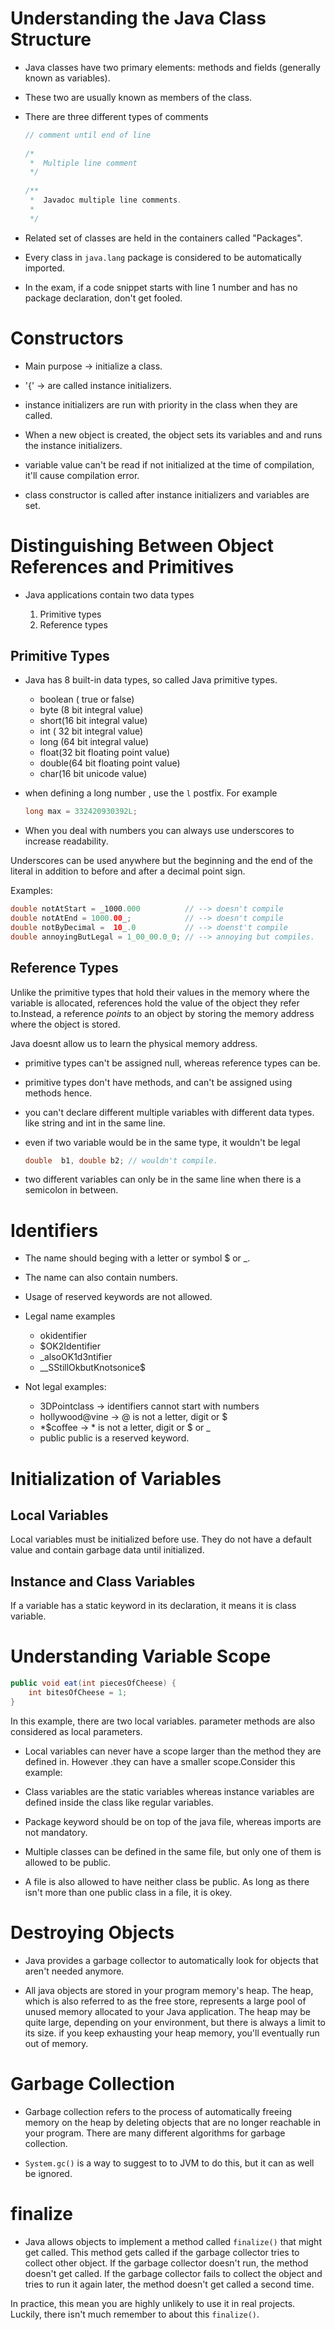 # Understanding the Java Class Structure

* Java classes have two primary elements: methods and fields (generally known as variables).

* These two are usually known as members of the class.

* There are three different types of comments 
  ```java
  // comment until end of line
	
  /*
   *  Multiple line comment
   */
	
  /**
   *  Javadoc multiple line comments.
   *
   */
  ```
	
* Related set of classes are held in the containers called "Packages".
	
* Every class in `java.lang` package is considered to be automatically imported.

* In the exam, if a code snippet starts with line 1 number and has no package declaration, don't get fooled.

# Constructors

* Main purpose -> initialize a class.

* '{' -> are called instance initializers.

* instance initializers are run with priority in the class when they are called.

* When a new object is created, the object sets its variables and and runs the instance initializers.

* variable value can't be read if not initialized at the time of compilation, it'll cause compilation error.

* class constructor is called after instance initializers and variables are set.

# Distinguishing Between Object References and Primitives 

* Java applications contain two data types

  1) Primitive types 
  2) Reference types

## Primitive Types

* Java has 8 built-in data types, so called Java primitive types.

  - boolean ( true or false)
  - byte    (8 bit integral value)
  - short(16 bit integral value)
  - int ( 32 bit integral value)
  - long (64 bit integral value)
  - float(32 bit floating point value)
  - double(64 bit floating point value)
  - char(16 bit unicode value)

* when defining a long number , use the `l` postfix. For example
  ```java
  long max = 332420930392L;
  ```

* When you deal with numbers you can always use underscores to increase readability.

Underscores can be used anywhere but the beginning and the end of the literal in addition to before and after a decimal point sign.

Examples: 
```java
double notAtStart = _1000.000          // --> doesn't compile
double notAtEnd = 1000.00_;            // --> doesn't compile
double notByDecimal =  10_.0           // --> doenst't compile
double annoyingButLegal = 1_00_00.0_0; // --> annoying but compiles.
```

## Reference Types

Unlike the primitive types that hold their values in the memory where the variable is allocated, references hold the value of the object they refer to.Instead, a reference *points* to an object by storing the memory address where the object is stored.

Java doesnt allow us to learn the physical memory address.

* primitive types can't be assigned null, whereas reference types can be.

* primitive types don't have methods, and can't be assigned using methods hence.

* you can't declare different multiple variables with different data types. like string and int in the same line.

* even if two variable would be in the same type, it wouldn't be legal
  ```java
  double  b1, double b2; // wouldn't compile.
  ```

* two different variables can only be in the same line when there is a semicolon in between.

# Identifiers

* The name should beging with a letter or symbol $ or _.
* The name can also contain numbers.
* Usage of reserved keywords are not allowed.

* Legal name examples
  - okidentifier
  - $OK2Identifier
  - _alsoOK1d3ntifier
  - __SStillOkbutKnotsonice$

* Not legal examples:
  - 3DPointclass -> identifiers cannot start with numbers
  - hollywood@vine -> @ is not a letter, digit or $
  - *$coffee -> * is not a letter, digit or $ or _
  - public public is a reserved keyword.


# Initialization of Variables

## Local Variables

Local variables must be initialized before use. They do not have a default value and contain garbage data until initialized.

## Instance and Class Variables 

If a variable has a static keyword in its declaration, it means it is  class variable.

# Understanding Variable Scope

```java
public void eat(int piecesOfCheese) {
	int bitesOfCheese = 1;
}
```

In this example, there are two local variables. parameter methods are also considered as local parameters.
* Local variables can never have a scope larger than the method they are defined in. However .they can have a smaller scope.Consider this example:

* Class variables are the static variables whereas instance variables are defined inside the class like regular variables.

* Package keyword should be on top of the java file, whereas imports are not mandatory.

* Multiple classes can be defined in the same file, but only one of them is allowed to be public.

* A file is also allowed to have neither class be public. As long as there isn't more than one public class in a file, it is okey.

# Destroying Objects

* Java provides a garbage collector to automatically look for objects that aren't needed anymore.

* All java objects are stored in your program memory's heap. The heap, which is also referred to as the free store, represents a large pool of unused memory allocated to your Java application. The heap may be quite large, depending on your environment, but there is always a limit to its size. if you keep exhausting your heap memory, you'll eventually run out of memory.

# Garbage Collection

* Garbage collection refers to the process of automatically freeing memory on the heap by deleting objects that are no longer reachable in your program. There are many different algorithms for garbage collection.

* `System.gc()` is a way to suggest to to JVM  to do this, but it can as well be ignored.

# finalize 

* Java allows objects to implement a method called `finalize()` that might get called. This method gets called if the garbage collector tries to collect other object. If the garbage collector doesn't run, the method doesn't get called. If the garbage collector fails to collect the object and tries to run it again later, the method doesn't get called a second time.

In practice, this mean you are highly unlikely to use it in real projects. Luckily, there isn't much remember to about this `finalize()`.

